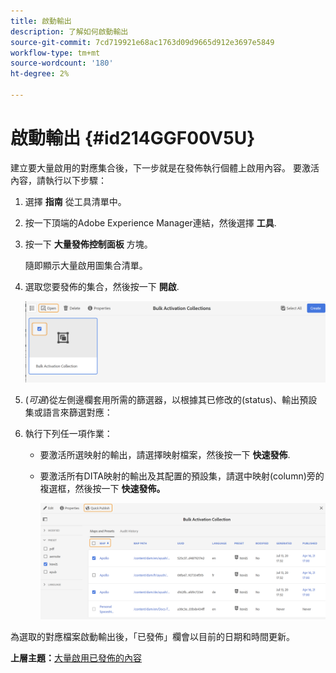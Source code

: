 ```yaml
---
title: 啟動輸出
description: 了解如何啟動輸出
source-git-commit: 7cd719921e68ac1763d09d9665d912e3697e5849
workflow-type: tm+mt
source-wordcount: '180'
ht-degree: 2%

---
```



# 啟動輸出 {#id214GGF00V5U}

建立要大量啟用的對應集合後，下一步就是在發佈執行個體上啟用內容。 要激活內容，請執行以下步驟：

1. 選擇 **指南** 從工具清單中。

1. 按一下頂端的Adobe Experience Manager連結，然後選擇 **工具**.

1. 按一下 **大量發佈控制面板** 方塊。

   隨即顯示大量啟用圖集合清單。

1. 選取您要發佈的集合，然後按一下 **開啟**.

   ![](images/bulk-activation-collection-open.png)

1. \(*可選*\)從左側邊欄套用所需的篩選器，以根據其已修改的\(status\)、輸出預設集或語言來篩選對應：
1. 執行下列任一項作業：

   - 要激活所選映射的輸出，請選擇映射檔案，然後按一下 **快速發佈**.
   - 要激活所有DITA映射的輸出及其配置的預設集，請選中映射\(column\)旁的複選框，然後按一下 **快速發佈。**

      ![](images/bulk-activation-collection-quick-publish.png)


為選取的對應檔案啟動輸出後，「已發佈」欄會以目前的日期和時間更新。

**上層主題：**[&#x200B;大量啟用已發佈的內容](conf-bulk-activation.md)

